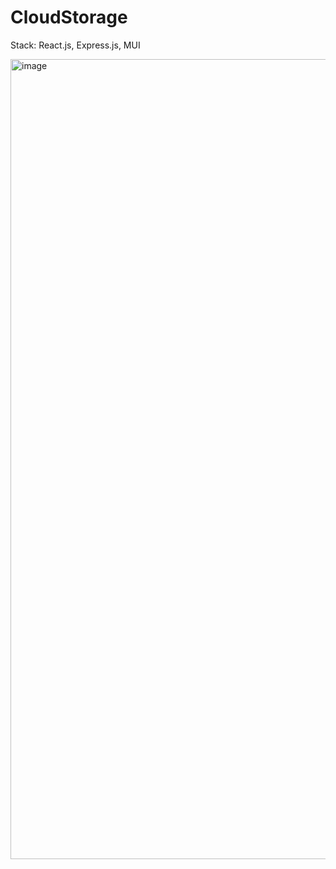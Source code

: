 # CloudStorage
Stack: React.js, Express.js, MUI

<img width="1280" alt="image" src="https://user-images.githubusercontent.com/58086757/202181923-8bef417c-8541-449e-a36c-9624c220e39b.png">
